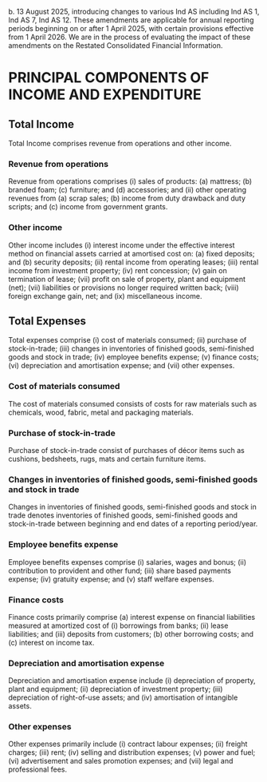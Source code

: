 b. 13 August 2025, introducing changes to various Ind AS including Ind AS 1, Ind AS 7, Ind AS 12. These amendments are applicable for annual reporting periods beginning on or after 1 April 2025, with certain provisions effective from 1 April 2026. We are in the process of evaluating the impact of these amendments on the Restated Consolidated Financial Information.

# PRINCIPAL COMPONENTS OF INCOME AND EXPENDITURE

## Total Income

Total Income comprises revenue from operations and other income.

### Revenue from operations

Revenue from operations comprises (i) sales of products: (a) mattress; (b) branded foam; (c) furniture; and (d) accessories; and (ii) other operating revenues from (a) scrap sales; (b) income from duty drawback and duty scripts; and (c) income from government grants.

### Other income

Other income includes (i) interest income under the effective interest method on financial assets carried at amortised cost on: (a) fixed deposits; and (b) security deposits; (ii) rental income from operating leases; (iii) rental income from investment property; (iv) rent concession; (v) gain on termination of lease; (vii) profit on sale of property, plant and equipment (net); (vii) liabilities or provisions no longer required written back; (viii) foreign exchange gain, net; and (ix) miscellaneous income.

## Total Expenses

Total expenses comprise (i) cost of materials consumed; (ii) purchase of stock-in-trade; (iii) changes in inventories of finished goods, semi-finished goods and stock in trade; (iv) employee benefits expense; (v) finance costs; (vi) depreciation and amortisation expense; and (vii) other expenses.

### Cost of materials consumed

The cost of materials consumed consists of costs for raw materials such as chemicals, wood, fabric, metal and packaging materials.

### Purchase of stock-in-trade

Purchase of stock-in-trade consist of purchases of décor items such as cushions, bedsheets, rugs, mats and certain furniture items.

### Changes in inventories of finished goods, semi-finished goods and stock in trade

Changes in inventories of finished goods, semi-finished goods and stock in trade denotes inventories of finished goods, semi-finished goods and stock-in-trade between beginning and end dates of a reporting period/year.

### Employee benefits expense

Employee benefits expenses comprise (i) salaries, wages and bonus; (ii) contribution to provident and other fund; (iii) share based payments expense; (iv) gratuity expense; and (v) staff welfare expenses.

### Finance costs

Finance costs primarily comprise (a) interest expense on financial liabilities measured at amortized cost of (i) borrowings from banks; (ii) lease liabilities; and (iii) deposits from customers; (b) other borrowing costs; and (c) interest on income tax.

### Depreciation and amortisation expense

Depreciation and amortisation expense include (i) depreciation of property, plant and equipment; (ii) depreciation of investment property; (iii) depreciation of right-of-use assets; and (iv) amortisation of intangible assets.

### Other expenses

Other expenses primarily include (i) contract labour expenses; (ii) freight charges; (iii) rent; (iv) selling and distribution expenses; (v) power and fuel; (vi) advertisement and sales promotion expenses; and (vii) legal and professional fees.